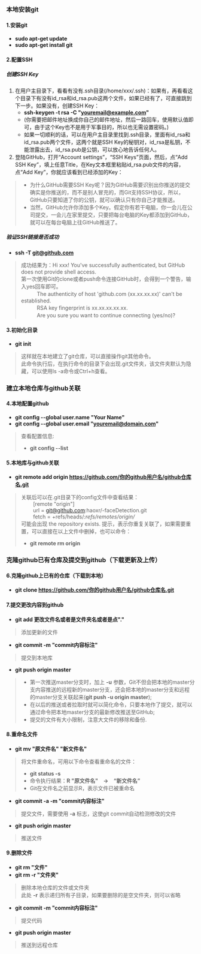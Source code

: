 ### 本地安装git
#### 1.安装git
* **sudo apt-get update**
* **sudo apt-get install git**

#### 2.配置SSH
##### 创建SSH Key
1. 在用户主目录下，看看有没有.ssh目录(/home/xxx/.ssh)：如果有，再看看这个目录下有没有id_rsa和id_rsa.pub这两个文件，如果已经有了，可直接跳到下一步。如果没有，创建SSH Key：
    * **ssh-keygen -t rsa -C "youremail@example.com"**
    * (你需要把邮件地址换成你自己的邮件地址，然后一路回车，使用默认值即可，由于这个Key也不是用于军事目的，所以也无需设置密码。)
    * 如果一切顺利的话，可以在用户主目录里找到.ssh目录，里面有id_rsa和id_rsa.pub两个文件，这两个就是SSH Key的秘钥对，id_rsa是私钥，不能泄露出去，id_rsa.pub是公钥，可以放心地告诉任何人。
2. 登陆GitHub，打开“Account settings”，“SSH Keys”页面，然后，点“Add SSH Key”，填上任意Title，在Key文本框里粘贴id_rsa.pub文件的内容，点“Add Key”，你就应该看到已经添加的Key：

>* 为什么GitHub需要SSH Key呢？因为GitHub需要识别出你推送的提交确实是你推送的，而不是别人冒充的，而Git支持SSH协议，所以，GitHub只要知道了你的公钥，就可以确认只有你自己才能推送。  
>* 当然，GitHub允许你添加多个Key。假定你有若干电脑，你一会儿在公司提交，一会儿在家里提交，只要把每台电脑的Key都添加到GitHub，就可以在每台电脑上往GitHub推送了。

##### 验证SSH链接是否成功
* **ssh -T git@github.com**
>成功结果为：Hi xxx! You've successfully authenticated, but GitHub does not provide shell access.  
>第一次使用Git的clone或者push命令连接GitHub时，会得到一个警告，输入yes回车即可。  
>&emsp;&emsp;　The authenticity of host 'github.com (xx.xx.xx.xx)' can't be established.  
>&emsp;&emsp;　RSA key fingerprint is xx.xx.xx.xx.xx.  
>&emsp;&emsp;　Are you sure you want to continue connecting (yes/no)?

#### 3.初始化目录
* **git init**
>这样就在本地建立了git仓库，可以直接操作git其他命令。  
>此命令执行后，在执行命令的目录下会出现.git文件夹，该文件夹默认为隐藏，可以使用ls -a命令或Ctrl+h查看。

### 建立本地仓库与github关联
#### 4.本地配置github
* **git config --global user.name "Your Name"**
* **git config --global user.email "youremail@domain.com"**
>查看配置信息:  
>    * **git config --list**

#### 5.本地库与github关联
* **git remote add origin https://github.com/你的github用户名/github仓库名.git**
>关联后可以在.git目录下的config文件中查看结果：  
>&emsp;&emsp; [remote "origin"]  
>&emsp;&emsp;    url = git@github.com:haoxr/-faceDetection.git  
>&emsp;&emsp;    fetch = +refs/heads/*:refs/remotes/origin/*  
>可能会出现 the repository exists. 提示，表示你重复关联了，如果需要重置，可以直接在以上文件中删掉，也可以命令：  
>    * **git remote rm origin**

### 克隆github已有仓库及提交到github（下载更新及上传）
#### 6.克隆github上已有的仓库（下载到本地）
* **git clone https://github.com/你的github用户名/github仓库名.git**

#### 7.提交更改内容到github
* **git add 更改文件名或者是文件夹名或者是点"."**
>添加更新的文件

* **git commit -m "commit内容标注"**
>提交到本地库

* **git push origin master**
>* 第一次推送master分支时，加上 **-u** 参数，Git不但会把本地的master分支内容推送的远程新的master分支，还会把本地的master分支和远程的master分支关联起来(**git push -u origin master**);  
>* 在以后的推送或者拉取时就可以简化命令，只要本地作了提交，就可以通过命令把本地master分支的最新修改推送至GitHub;  
>* 提交的文件有大小限制，注意大文件的移除和备份.

#### 8.重命名文件
* **git mv "原文件名" "新文件名"**
>将文件重命名，可用以下命令查看重命名的文件：
>* **git status -s**
>* 命令执行结果：**R "原文件名"　->　“新文件名”**
>* Git在文件名之前显示R，表示文件已被重命名

* **git commit -a -m "commit内容标注"**
>提交文件，需要使用 **-a** 标志，这使git commit自动检测修改的文件

* **git push origin master**
>推送文件

#### 9.删除文件
* **git rm "文件"**
* **git rm -r "文件夹"**
>删除本地仓库的文件或文件夹  
>此处 **-r** 表示递归所有子目录，如果要删除的是空文件夹，则可以省略

* **git commit -m "commit内容标注"**
>提交代码

* **git push origin master**
>推送到远程仓库
















